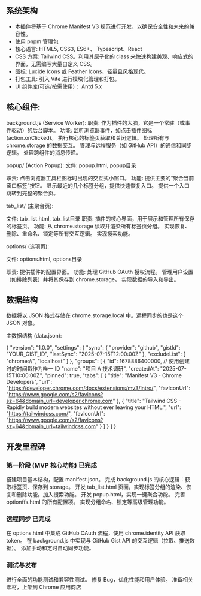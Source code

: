 ## 系统架构

* 本插件将基于 Chrome Manifest V3 规范进行开发，以确保安全性和未来的兼容性。
* 使用 pnpm 管理包
* 核心语言: HTML5, CSS3,  ES6+、 Typescript、React
* CSS 方案: Tailwind CSS。利用其原子化的 class 来快速构建美观、响应式的界面，无需编写大量自定义 CSS。
* 图标: Lucide Icons 或 Feather Icons，轻量且风格现代。
* 打包工具: 引入 Vite 进行模块化管理和打包。
* UI 组件库(可选/按需使用)： Antd 5.x

## 核心组件:

background.js (Service Worker):
职责: 作为插件的大脑，它是一个常驻（或事件驱动）的后台脚本。
功能:
监听浏览器事件，如点击插件图标 (action.onClicked)。
执行核心的标签页获取和关闭逻辑。
处理所有与 chrome.storage 的数据交互。
管理与远程服务（如 GitHub API）的通信和同步逻辑。
处理跨组件的消息传递。

popup/ (Action Popup):
文件: popup.html,  popup目录

职责: 点击浏览器工具栏图标时出现的交互式小窗口。
功能:
提供主要的“聚合当前窗口标签”按钮。
显示最近的几个标签分组，提供快速恢复入口。
提供一个入口跳转到完整的聚合页。

tab_list/ (主聚合页):

文件: tab_list.html, tab_list目录
职责: 插件的核心界面，用于展示和管理所有保存的标签页。
功能:
从 chrome.storage 读取并渲染所有标签页分组。
实现恢复、删除、重命名、锁定等所有交互逻辑。
实现搜索功能。

options/ (选项页):

文件: options.html, options目录

职责: 提供插件的配置界面。
功能:
处理 GitHub OAuth 授权流程。
管理用户设置（如排除列表）并将其保存到 chrome.storage。
实现数据的导入和导出。

## 数据结构

数据将以 JSON 格式存储在 chrome.storage.local 中。远程同步的也是这个 JSON 对象。

主数据结构 (data.json):

{
  "version": "1.0.0",
  "settings": {
    "sync": {
      "provider": "github",
      "gistId": "YOUR_GIST_ID",
      "lastSync": "2025-07-15T12:00:00Z"
    },
    "excludeList": [
      "chrome://",
      "localhost"
    ]
  },
  "groups": [
    {
      "id": 1678886400000, // 使用创建时的时间戳作为唯一 ID
      "name": "项目 A 技术调研",
      "createdAt": "2025-07-15T10:00:00Z",
      "pinned": true,
      "tabs": [
        {
          "title": "Manifest V3 - Chrome Developers",
          "url": "https://developer.chrome.com/docs/extensions/mv3/intro/",
          "favIconUrl": "https://www.google.com/s2/favicons?sz=64&domain_url=developer.chrome.com"
        },
        {
          "title": "Tailwind CSS - Rapidly build modern websites without ever leaving your HTML.",
          "url": "https://tailwindcss.com/",
          "favIconUrl": "https://www.google.com/s2/favicons?sz=64&domain_url=tailwindcss.com"
        }
      ]
    }
  ]
}


## 开发里程碑

### 第一阶段 (MVP 核心功能) 已完成

搭建项目基本结构，配置 manifest.json。
完成 background.js 的核心逻辑：获取标签页、保存到 storage。
开发 tab_list.html 页面，实现标签分组的渲染、恢复和删除功能。加入搜索功能。
开发 popup.html，实现一键聚合功能。
完善 optionffs.html 的所有配置项。
实现分组命名、锁定等高级管理功能。

### 远程同步 已完成

在 options.html 中集成 GitHub OAuth 流程，使用 chrome.identity API 获取 token。
在 background.js 中实现与 GitHub Gist API 的交互逻辑（拉取、推送数据）。
添加手动和定时自动同步功能。

### 测试与发布

进行全面的功能测试和兼容性测试。
修复 Bug，优化性能和用户体验。
准备相关素材，上架到 Chrome 应用商店
